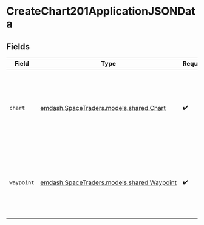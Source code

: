 # CreateChart201ApplicationJSONData


## Fields

| Field                                                                                      | Type                                                                                       | Required                                                                                   | Description                                                                                |
| ------------------------------------------------------------------------------------------ | ------------------------------------------------------------------------------------------ | ------------------------------------------------------------------------------------------ | ------------------------------------------------------------------------------------------ |
| `chart`                                                                                    | [emdash.SpaceTraders.models.shared.Chart](../../models/shared/Chart.md)                    | :heavy_check_mark:                                                                         | The chart of a system or waypoint, which makes the location visible to other agents.       |
| `waypoint`                                                                                 | [emdash.SpaceTraders.models.shared.Waypoint](../../models/shared/Waypoint.md)              | :heavy_check_mark:                                                                         | A waypoint is a location that ships can travel to such as a Planet, Moon or Space Station. |